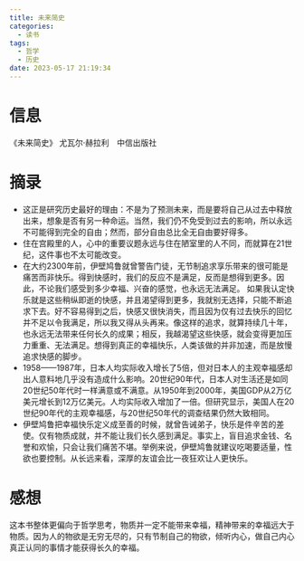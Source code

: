 ```yaml
---
title: 未来简史
categories:
  - 读书
tags:
  - 哲学
  - 历史
date: 2023-05-17 21:19:34
---
```



# 信息

《未来简史》 尤瓦尔·赫拉利　中信出版社

# 摘录

- 这正是研究历史最好的理由：不是为了预测未来，而是要将自己从过去中释放出来，想象是否有另一种命运。当然，我们仍不免受到过去的影响，所以永远不可能得到完全的自由；然而，部分自由总比全无自由要好得多。
- 住在宫殿里的人，心中的重要议题永远与住在陋室里的人不同，而就算在21世纪，这件事也不太可能改变。
- 在大约2300年前，伊壁鸠鲁就曾警告门徒，无节制追求享乐带来的很可能是痛苦而非快乐。得到快感时，我们的反应不是满足，反而是想得到更多。因此，不论我们感受到多少幸福、兴奋的感觉，也永远无法满足。 如果我认定快乐就是这些稍纵即逝的快感，并且渴望得到更多，我就别无选择，只能不断追求下去。好不容易得到之后，快感又很快消失，而且因为仅有过去快乐的回忆并不足以令我满足，所以我又得从头再来。像这样的追求，就算持续几十年，也永远无法带来任何长久的成果；相反，我越渴望这些快感，就会变得更加压力重重、无法满足。想得到真正的幸福快乐，人类该做的并非加速，而是放慢追求快感的脚步。
- 1958——1987年，日本人均实际收入增长了5倍，但对日本人的主观幸福感却出人意料地几乎没有造成什么影响。20世纪90年代，日本人对生活还是如同20世纪50年代时一样满意或不满意。从1950年到2000年，美国GDP从2万亿美元增长到12万亿美元。人均实际收入增加了一倍。但研究显示，美国人在20世纪90年代的主观幸福感，与20世纪50年代的调查结果仍然大致相同。
- 伊壁鸠鲁把幸福快乐定义成至善的时候，就曾告诫弟子，快乐是件辛苦的差使。仅有物质成就，并不能让我们长久感到满足。事实上，盲目追求金钱、名誉和欢愉，只会让我们痛苦不堪。举例来说，伊壁鸠鲁就建议吃喝要适量，性欲也要控制。从长远来看，深厚的友谊会比一夜狂欢让人更快乐。

# 感想

这本书整体更偏向于哲学思考，物质并一定不能带来幸福，精神带来的幸福远大于物质。因为人的物欲是无穷无尽的，只有节制自己的物欲，倾听内心，做自己内心真正认同的事情才能获得长久的幸福。